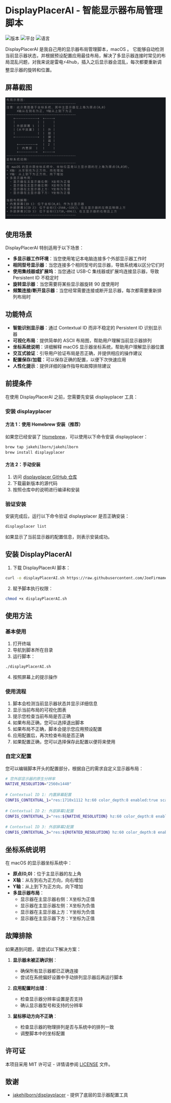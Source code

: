 # DisplayPlacerAI - 智能显示器布局管理脚本

![版本](https://img.shields.io/badge/版本-1.0.0-blue)
![平台](https://img.shields.io/badge/平台-macOS-lightgrey)
![语言](https://img.shields.io/badge/语言-Bash-green)

DisplayPlacerAI 是我自己用的显示器布局管理脚本，macOS 。
它能够自动检测当前显示器状态，并根据预设配置应用最佳布局，解决了多显示器连接时常见的布局混乱问题，对我来说是雷电⚡4hub，插入之后显示器会混乱，每次都要重新调整显示器的旋转和位置。

## 屏幕截图

![DisplayPlacerAI 屏幕截图](screenCapture.jpg)

## 使用场景

DisplayPlacerAI 特别适用于以下场景：

- **多显示器工作环境**：当您使用笔记本电脑连接多个外部显示器工作时
- **相同型号显示器**：当您连接多个相同型号的显示器，导致系统难以区分它们时
- **使用集线器或扩展坞**：当您通过 USB-C 集线器或扩展坞连接显示器，导致 Persistent ID 不稳定时
- **旋转显示器**：当您需要将某些显示器旋转 90 度使用时
- **频繁连接/断开显示器**：当您经常需要连接或断开显示器，每次都需要重新排列布局时

## 功能特点

- **智能识别显示器**：通过 Contextual ID 而非不稳定的 Persistent ID 识别显示器
- **可视化布局**：提供简单的 ASCII 布局图，帮助用户理解当前显示器排列
- **坐标系统说明**：详细解释 macOS 显示器坐标系统，帮助用户理解显示器位置
- **交互式验证**：引导用户验证布局是否正确，并提供相应的操作建议
- **配置保存/加载**：可以保存正确的配置，以便下次快速应用
- **人性化提示**：提供详细的操作指导和故障排除建议

## 前提条件

在使用 DisplayPlacerAI 之前，您需要先安装 displayplacer 工具：

### 安装 displayplacer

#### 方法 1：使用 Homebrew 安装（推荐）

如果您已经安装了 [Homebrew](https://brew.sh/)，可以使用以下命令安装 displayplacer：

```bash
brew tap jakehilborn/jakehilborn
brew install displayplacer
```

#### 方法 2：手动安装

1. 访问 [displayplacer GitHub 仓库](https://github.com/jakehilborn/displayplacer)
2. 下载最新版本的源代码
3. 按照仓库中的说明进行编译和安装

### 验证安装

安装完成后，运行以下命令验证 displayplacer 是否正确安装：

```bash
displayplacer list
```

如果显示了当前显示器的配置信息，则表示安装成功。

## 安装 DisplayPlacerAI

1. 下载 DisplayPlacerAI 脚本：

```bash
curl -o displayPlacerAI.sh https://raw.githubusercontent.com/JoeFirmament/displayPlacer/main/displayPlacerAI.sh
```

2. 赋予脚本执行权限：

```bash
chmod +x displayPlacerAI.sh
```

## 使用方法

### 基本使用

1. 打开终端
2. 导航到脚本所在目录
3. 运行脚本：

```bash
./displayPlacerAI.sh
```

4. 按照屏幕上的提示操作

### 使用流程

1. 脚本会检测当前显示器状态并显示详细信息
2. 显示当前布局的可视化图表
3. 提示您检查当前布局是否正确
4. 如果布局正确，您可以选择退出脚本
5. 如果布局不正确，脚本会提示您应用预设配置
6. 应用配置后，再次检查布局是否正确
7. 如果配置正确，您可以选择保存此配置以便将来使用

### 自定义配置

您可以编辑脚本开头的配置部分，根据自己的需求自定义显示器布局：

```bash
# 您外部显示器的原生分辨率
NATIVE_RESOLUTION="2560x1440"

# Contextual ID 1: 内置屏幕配置
CONFIG_CONTEXTUAL_1="res:1710x1112 hz:60 color_depth:8 enabled:true scaling:on origin:(0,0) degree:0"

# Contextual ID 2: 外部屏幕1配置
CONFIG_CONTEXTUAL_2="res:${NATIVE_RESOLUTION} hz:60 color_depth:8 enabled:true scaling:off origin:(-2560,-328) degree:0"

# Contextual ID 3: 外部屏幕2配置
CONFIG_CONTEXTUAL_3="res:${ROTATED_RESOLUTION} hz:60 color_depth:8 enabled:true scaling:off origin:(1710,-900) degree:90"
```

## 坐标系统说明

在 macOS 的显示器坐标系统中：

- **原点(0,0)**：位于主显示器的左上角
- **X轴**：从左到右为正方向，向右增加
- **Y轴**：从上到下为正方向，向下增加
- **多显示器布局**：
  - 显示器在主显示器右侧：X坐标为正值
  - 显示器在主显示器左侧：X坐标为负值
  - 显示器在主显示器上方：Y坐标为负值
  - 显示器在主显示器下方：Y坐标为正值

## 故障排除

如果遇到问题，请尝试以下解决方案：

1. **显示器未被正确识别**：
   - 确保所有显示器都已正确连接
   - 尝试在系统偏好设置中手动排列显示器后再运行脚本

2. **应用配置时出错**：
   - 检查显示器分辨率设置是否支持
   - 确认显示器型号和支持的分辨率

3. **鼠标移动方向不正确**：
   - 检查显示器的物理排列是否与系统中的排列一致
   - 调整脚本中的坐标配置

## 许可证

本项目采用 MIT 许可证 - 详情请参阅 [LICENSE](LICENSE) 文件。

## 致谢

- [jakehilborn/displayplacer](https://github.com/jakehilborn/displayplacer) - 提供了底层的显示器配置工具
